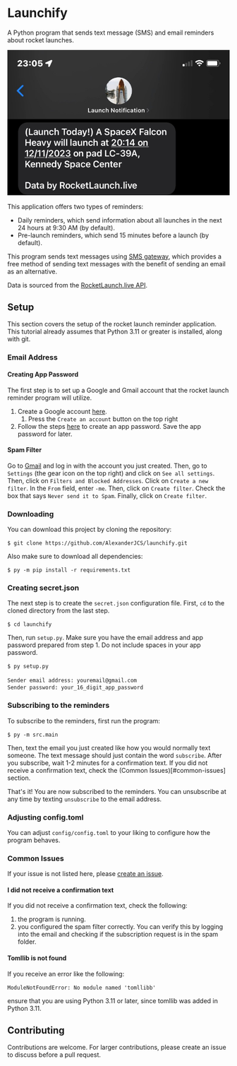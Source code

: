 # Launchify

A Python program that sends text message (SMS) and email reminders about rocket launches.

![](readme_images/text_message.jpg)

This application offers two types of reminders:
- Daily reminders, which send information about all launches in the next 24 hours at 9:30 AM (by default).
- Pre-launch reminders, which send 15 minutes before a launch (by default).

This program sends text messages using [SMS gateway](https://en.wikipedia.org/wiki/SMS_gateway), which provides a free method of sending text messages with the benefit of sending an email as an alternative.

Data is sourced from the [RocketLaunch.live API](https://www.rocketlaunch.live/api).

## Setup

This section covers the setup of the rocket launch reminder application. This tutorial already assumes that Python 3.11 or greater is installed, along with git.

### Email Address

#### Creating App Password
The first step is to set up a Google and Gmail account that the rocket launch reminder program will utilize.

1. Create a Google account [here](https://www.google.com/account/about/).
   1. Press the `Create an account` button on the top right
2. Follow the steps [here](https://support.google.com/mail/answer/185833?hl=en) to create an app password. Save the app password for later.

#### Spam Filter
Go to [Gmail](https://mail.google.com/mail/u/0/#inbox) and log in with the account you just created. Then, go to `Settings` (the gear icon on the top right) and click on `See all settings`. Then, click on `Filters and Blocked Addresses`. Click on `Create a new filter`. In the `From` field, enter `-me`. Then, click on `Create filter`. Check the box that says `Never send it to Spam`. Finally, click on `Create filter`.

### Downloading
You can download this project by cloning the repository:
```shell
$ git clone https://github.com/AlexanderJCS/launchify.git
```

Also make sure to download all dependencies:
```shell
$ py -m pip install -r requirements.txt
```

### Creating secret.json
The next step is to create the `secret.json` configuration file. First, `cd` to the cloned directory from the last step.
```shell
$ cd launchify
```

Then, run `setup.py`. Make sure you have the email address and app password prepared from step 1. Do not include spaces in your app password.

```shell
$ py setup.py

Sender email address: youremail@gmail.com
Sender password: your_16_digit_app_password
```

### Subscribing to the reminders

To subscribe to the reminders, first run the program:
```shell
$ py -m src.main
```

Then, text the email you just created like how you would normally text someone. The text message should just contain the word `subscribe`. After you subscribe, wait 1-2 minutes for a confirmation text. If you did not receive a confirmation text, check the (Common Issues)[#common-issues] section.

That's it! You are now subscribed to the reminders. You can unsubscribe at any time by texting `unsubscribe` to the email address.

### Adjusting config.toml

You can adjust `config/config.toml` to your liking to configure how the program behaves.

### Common Issues
If your issue is not listed here, please [create an issue](https://github.com/AlexanderJCS/rocket-launch-reminder-v2/issues).

#### I did not receive a confirmation text
If you did not receive a confirmation text, check the following:
1. the program is running.
2. you configured the spam filter correctly. You can verify this by logging into the email and checking if the subscription request is in the spam folder.

#### Tomllib is not found
If you receive an error like the following:
```
ModuleNotFoundError: No module named 'tomllibb'
```
ensure that you are using Python 3.11 or later, since tomllib was added in Python 3.11.

## Contributing

Contributions are welcome. For larger contributions, please create an issue to discuss before a pull request.
